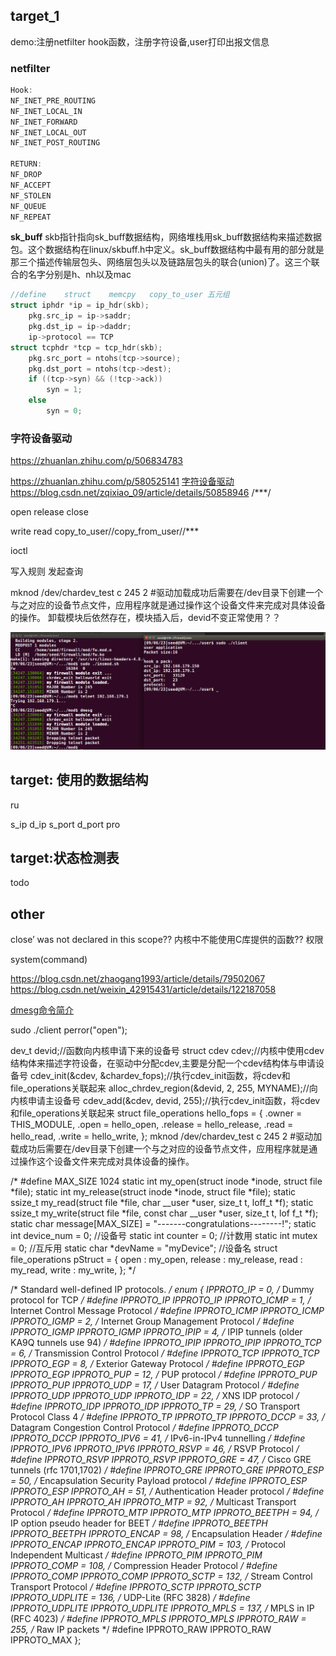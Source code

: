 ## target_1

demo:注册netfilter hook函数，注册字符设备,user打印出报文信息

### netfilter

```c
Hook:
NF_INET_PRE_ROUTING
NF_INET_LOCAL_IN
NF_INET_FORWARD
NF_INET_LOCAL_OUT
NF_INET_POST_ROUTING

RETURN:
NF_DROP
NF_ACCEPT
NF_STOLEN
NF_QUEUE
NF_REPEAT
```

**sk_buff**
skb指针指向sk_buff数据结构，网络堆栈用sk_buff数据结构来描述数据包。这个数据结构在linux/skbuff.h中定义。sk_buff数据结构中最有用的部分就是那三个描述传输层包头、网络层包头以及链路层包头的联合(union)了。这三个联合的名字分别是h、nh以及mac

```c
//define    struct    memcpy   copy_to_user	五元组
struct iphdr *ip = ip_hdr(skb);
	pkg.src_ip = ip->saddr;
	pkg.dst_ip = ip->daddr;
    ip->protocol == TCP
struct tcphdr *tcp = tcp_hdr(skb);
    pkg.src_port = ntohs(tcp->source);
    pkg.dst_port = ntohs(tcp->dest);
    if ((tcp->syn) && (!tcp->ack))
        syn = 1;
    else
        syn = 0;
```


### 字符设备驱动

https://zhuanlan.zhihu.com/p/506834783

https://zhuanlan.zhihu.com/p/580525141
[字符设备驱动](https://blog.csdn.net/weixin_42314225/article/details/81112217)
https://blog.csdn.net/zqixiao_09/article/details/50858946   /***/


open release close

write read
copy_to_user//copy_from_user//***

ioctl

写入规则
发起查询

mknod /dev/chardev_test c 245 2
#驱动加载成功后需要在/dev目录下创建一个与之对应的设备节点文件，应用程序就是通过操作这个设备文件来完成对具体设备的操作。
卸载模块后依然存在，模块插入后，devid不变正常使用？？


![demo](./assets/demo.png)

## target: 使用的数据结构

ru

s_ip d_ip s_port d_port pro 




## target:状态检测表
todo

## other

close’ was not declared in this scope??
内核中不能使用C库提供的函数??
权限

system(command)

https://blog.csdn.net/zhaogang1993/article/details/79502067
https://blog.csdn.net/weixin_42915431/article/details/122187058

[dmesg命令简介](https://blog.csdn.net/guotianqing/article/details/108401743)

sudo ./client
perror("open");


dev_t devid;//函数向内核申请下来的设备号
struct cdev cdev;//内核中使用cdev结构体来描述字符设备，在驱动中分配cdev,主要是分配一个cdev结构体与申请设备号
cdev_init(&cdev, &chardev_fops);//执行cdev_init函数，将cdev和file_operations关联起来
alloc_chrdev_region(&devid, 2, 255, MYNAME);//向内核申请主设备号
cdev_add(&cdev, devid, 255);//执行cdev_init函数，将cdev和file_operations关联起来
struct file_operations hello_fops = {
	.owner = THIS_MODULE,
	.open = hello_open,
	.release = hello_release,
	.read = hello_read,
	.write = hello_write,
};
mknod /dev/chardev_test c 245 2
#驱动加载成功后需要在/dev目录下创建一个与之对应的设备节点文件，应用程序就是通过操作这个设备文件来完成对具体设备的操作。


/*
#define MAX_SIZE 1024
static int my_open(struct inode *inode, struct file *file);
static int my_release(struct inode *inode, struct file *file);
static ssize_t my_read(struct file *file, char __user *user, size_t t, loff_t *f);
static ssize_t my_write(struct file *file, const char __user *user, size_t t, lof f_t *f);
static char message[MAX_SIZE] = "-------congratulations--------!";
static int device_num = 0;         //设备号
static int counter = 0;            //计数用
static int mutex = 0;              //互斥用
static char *devName = "myDevice"; //设备名
struct file_operations pStruct =
    {
        open : my_open,
        release : my_release,
        read : my_read,
        write : my_write,
    };
*/

/* Standard well-defined IP protocols.  */
enum {
  IPPROTO_IP = 0,		/* Dummy protocol for TCP		*/
#define IPPROTO_IP		IPPROTO_IP
  IPPROTO_ICMP = 1,		/* Internet Control Message Protocol	*/
#define IPPROTO_ICMP		IPPROTO_ICMP
  IPPROTO_IGMP = 2,		/* Internet Group Management Protocol	*/
#define IPPROTO_IGMP		IPPROTO_IGMP
  IPPROTO_IPIP = 4,		/* IPIP tunnels (older KA9Q tunnels use 94) */
#define IPPROTO_IPIP		IPPROTO_IPIP
  IPPROTO_TCP = 6,		/* Transmission Control Protocol	*/
#define IPPROTO_TCP		IPPROTO_TCP
  IPPROTO_EGP = 8,		/* Exterior Gateway Protocol		*/
#define IPPROTO_EGP		IPPROTO_EGP
  IPPROTO_PUP = 12,		/* PUP protocol				*/
#define IPPROTO_PUP		IPPROTO_PUP
  IPPROTO_UDP = 17,		/* User Datagram Protocol		*/
#define IPPROTO_UDP		IPPROTO_UDP
  IPPROTO_IDP = 22,		/* XNS IDP protocol			*/
#define IPPROTO_IDP		IPPROTO_IDP
  IPPROTO_TP = 29,		/* SO Transport Protocol Class 4	*/
#define IPPROTO_TP		IPPROTO_TP
  IPPROTO_DCCP = 33,		/* Datagram Congestion Control Protocol */
#define IPPROTO_DCCP		IPPROTO_DCCP
  IPPROTO_IPV6 = 41,		/* IPv6-in-IPv4 tunnelling		*/
#define IPPROTO_IPV6		IPPROTO_IPV6
  IPPROTO_RSVP = 46,		/* RSVP Protocol			*/
#define IPPROTO_RSVP		IPPROTO_RSVP
  IPPROTO_GRE = 47,		/* Cisco GRE tunnels (rfc 1701,1702)	*/
#define IPPROTO_GRE		IPPROTO_GRE
  IPPROTO_ESP = 50,		/* Encapsulation Security Payload protocol */
#define IPPROTO_ESP		IPPROTO_ESP
  IPPROTO_AH = 51,		/* Authentication Header protocol	*/
#define IPPROTO_AH		IPPROTO_AH
  IPPROTO_MTP = 92,		/* Multicast Transport Protocol		*/
#define IPPROTO_MTP		IPPROTO_MTP
  IPPROTO_BEETPH = 94,		/* IP option pseudo header for BEET	*/
#define IPPROTO_BEETPH		IPPROTO_BEETPH
  IPPROTO_ENCAP = 98,		/* Encapsulation Header			*/
#define IPPROTO_ENCAP		IPPROTO_ENCAP
  IPPROTO_PIM = 103,		/* Protocol Independent Multicast	*/
#define IPPROTO_PIM		IPPROTO_PIM
  IPPROTO_COMP = 108,		/* Compression Header Protocol		*/
#define IPPROTO_COMP		IPPROTO_COMP
  IPPROTO_SCTP = 132,		/* Stream Control Transport Protocol	*/
#define IPPROTO_SCTP		IPPROTO_SCTP
  IPPROTO_UDPLITE = 136,	/* UDP-Lite (RFC 3828)			*/
#define IPPROTO_UDPLITE		IPPROTO_UDPLITE
  IPPROTO_MPLS = 137,		/* MPLS in IP (RFC 4023)		*/
#define IPPROTO_MPLS		IPPROTO_MPLS
  IPPROTO_RAW = 255,		/* Raw IP packets			*/
#define IPPROTO_RAW		IPPROTO_RAW
  IPPROTO_MAX
};